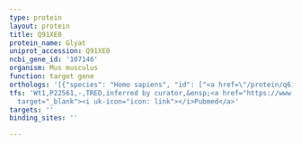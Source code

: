 ```yaml
---
type: protein
layout: protein
title: Q91XE0
protein_name: Glyat
uniprot_accession: Q91XE0
ncbi_gene_id: '107146'
organism: Mus musculus
function: target gene
orthologs: '[{"species": "Homo sapiens", "id": ["<a href=\"/protein/q6ib77\">Q6IB77</a>"]}, {"species": "Rattus norvegicus", "id": ["A0A0G2JWI5"]}]'
tfs: 'Wt1,P22561,-,TRED,inferred by curator,&ensp;<a href="https://www.ncbi.nlm.nih.gov/pubmed/?term=17202159%5Buid%5D"
  target="_blank"><i uk-icon="icon: link"></i>Pubmed</a>'
targets: ''
binding_sites: ''

---
```

